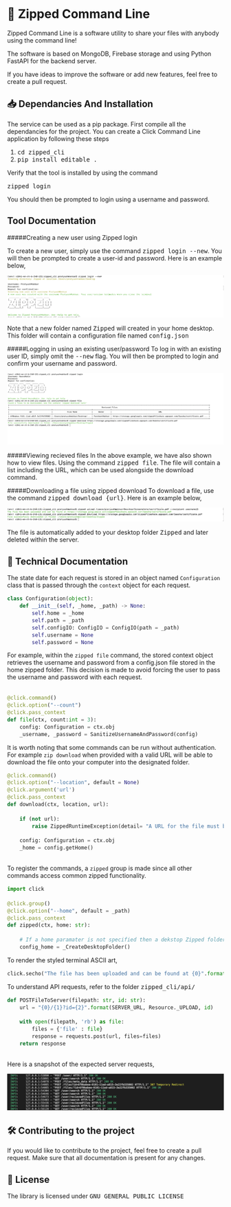 # :speech_balloon: Zipped Command Line 
Zipped Command Line is a software utility to share your files with anybody using the command line! 

The software is based on MongoDB, Firebase storage and using Python FastAPI for the backend server. 

If you have ideas to improve the software or add new features, feel free to create a pull request.


## :inbox_tray: Dependancies And Installation 
The service can be used as a pip package. First compile all the dependancies for the project. You can create a Click Command Line application by following these steps
1. <kbd>cd zipped_cli</kbd> 
2. <kbd>pip install editable .</kbd>

Verify that the tool is installed by using the command 

<kbd>zipped login</kbd>

You should then be prompted to login using a username and password. 


## Tool Documentation
#####Creating a new user using Zipped login

To create a new user, simply use the command <kbd>zipped login --new</kbd>. You will then be prompted to create a user-id and password. Here is an example below,

![Alt text](./zipped_cli/assets/NewLogin.png)

Note that a new folder named <kbd>Zipped</kbd> will created in your home desktop. This folder will contain a configuration file named <kbd>config.json</kbd> 

#####Logging in using an existing user/password
To log in with an existing user ID, simply omit the <kbd>--new</kbd> flag. You will then be prompted to login and confirm your username and password.
 
![Alt text](./zipped_cli/assets/LoginAndViewFiles.png)

#####Viewing recieved files
In the above example, we have also shown how to view files. Using the command <kbd>zipped file</kbd>. The file will contain a list including the URL, which can be used alongside the download command. 

#####Downloading a file using zipped download 
To download a file, use the command <kbd>zipped download {url}</kbd>. Here is an example below, 

![Alt text](./zipped_cli/assets/ZippedDownload.png)

The file is automatically added to your desktop folder <kbd>Zipped</kbd> and later deleted within the server. 
## :pushpin: Technical Documentation
The state date for each request is stored in an object named  ```Configuration``` class that is passed through the ```context``` object for each request.

```python
class Configuration(object):
    def __init__(self, _home, _path) -> None:
        self.home = _home
        self.path = _path
        self.configIO: ConfigIO = ConfigIO(path = _path)
        self.username = None
        self.password = None

```

For example, within the ```zipped file``` command, the stored context object retrieves the username and password from a config.json file stored in the home zipped folder. This decision is made to avoid forcing the user to pass the username and password with each request.
```python

@click.command()
@click.option("--count")
@click.pass_context
def file(ctx, count:int = 3):
    config: Configuration = ctx.obj
    _username, _password = SanitizeUsernameAndPassword(config)

```
It is worth noting that some commands can be run without authentication. For example ```zip download``` when provided with a valid URL will be able to download the file onto your computer into the designated folder.

```python
@click.command()
@click.option("--location", default = None)
@click.argument('url')
@click.pass_context
def download(ctx, location, url):

    if (not url):
        raise ZippedRuntimeException(detail= "A URL for the file must be specified")

    config: Configuration = ctx.obj
    _home = config.getHome()
    
```

To register the commands, a ```zipped``` group is made since all other commands access common zipped functionality. 

```python
import click 

@click.group()
@click.option("--home", default = _path)
@click.pass_context
def zipped(ctx, home: str):

    # If a home paramater is not specified then a dekstop Zipped folder created is used as home
    config_home = _CreateDesktopFolder()

```
To render the styled terminal ASCII art,   

```python
click.secho("The file has been uploaded and can be found at {0}".format(download_url), fg='green')
```
To understand API requests, refer to the folder <kbd>zipped_cli/api/</kbd>
```python
def POSTFileToServer(filepath: str, id: str):
    url = "{0}/{1}?id={2}".format(SERVER_URL, Resource._UPLOAD, id)

    with open(filepath, 'rb') as file:
        files = {'file' : file}
        response = requests.post(url, files=files)  
    return response
    

```
Here is a snapshot of the expected server requests, 

![Alt text](./zipped_cli/assets/ExpectedServerRequests.png)
## :hammer_and_wrench: Contributing to the project
If you would like to contribute to the project, feel free to create a pull request. Make sure that all documentation is present for any changes.  
## :scroll: License
The library is licensed under <kbd>GNU GENERAL PUBLIC LICENSE</kbd>
